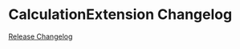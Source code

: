# CalculationExtension Changelog

[Release Changelog](https://github.com/spryker/calculation-extension/releases)
